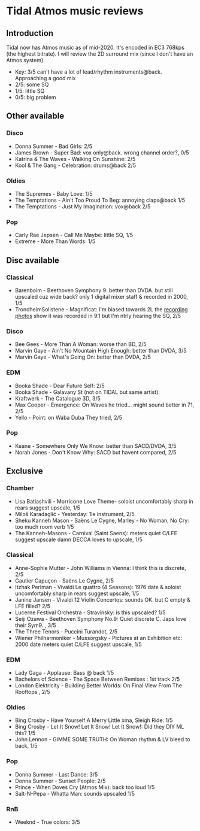 # Tidal Atmos music reviews

## Introduction
Tidal now has Atmos music as of mid-2020. It's encoded in EC3 768kps (the highest bitrate). I will review the 2D surround mix (since I don't have an Atmos system).

- Key: 3/5 can't have a lot of lead/rhythm instruments@back. Approaching a good mix
- 2/5: some SQ
- 1/5: little SQ
- 0/5: big problem

## Other available
### Disco
- Donna Summer - Bad Girls: 2/5
- James Brown - Super Bad: vox only@back. wrong channel order?, 0/5
- Katrina & The Waves - Walking On Sunshine: 2/5
- Kool & The Gang - Celebration: drums@back 2/5
### Oldies
- The Supremes - Baby Love: 1/5
- The Temptations - Ain't Too Proud To Beg: annoying claps@back 1/5
- The Temptations - Just My Imagination: vox@back 2/5
### Pop
- Carly Rae Jepsen - Call Me Maybe: little SQ, 1/5
- Extreme - More Than Words: 1/5

## Disc available
### Classical
- Barenboim - Beethoven Symphony 9: better than DVDA. but still upscaled cuz wide back? only 1 digital mixer staff & recorded in 2000, 1/5
- TrondheimSolistene - Magnificat: I'm biased towards 2L the [recording photos](http://www.2l.no/pages/album/106.html) show it was recorded in 9.1 but I'm ntrly hearing the SQ, 2/5
### Disco
- Bee Gees - More Than A Woman: worse than BD, 2/5
- Marvin Gaye - Ain't No Mountain High Enough: better than DVDA, 3/5
- Marvin Gaye - What's Going On: better than DVDA, 2/5
### EDM
- Booka Shade - Dear Future Self: 2/5
- Booka Shade - Galavany St (not on TIDAL but same artist):
- Kraftwerk - The Catalogue 3D, 3/5
- Max Cooper - Emergence: On Waves he tried... might sound better in 71, 2/5
- Yello - Point: on Waba Duba They tried, 2/5
### Pop
- Keane - Somewhere Only We Know: better than SACD/DVDA, 3/5
- Norah Jones - Don't Know Why: SACD but havent compared, 2/5

## Exclusive
### Chamber
- Lisa Batiashvili - Morricone Love Theme- soloist uncomfortably sharp in rears suggest upscale, 1/5
- Miloš Karadaglić - Yesterday: 1le instrument, 2/5
- Sheku Kanneh Mason - Saëns Le Cygne, Marley -  No Woman, No Cry: too much room verb 1/5
- The Kanneh-Masons - Carnival (Saint Saens): meters quiet C/LFE suggest upscale damn DECCA loves to upscale, 1/5
### Classical
- Anne-Sophie Mutter - John Williams in Vienna: I think this is discrete, 2/5
- Gautier Capuçon - Saëns Le Cygne, 2/5
- Itzhak Perlman -  Vivaldi Le quattro (4 Seasons): 1976 date & soloist uncomfortably sharp in rears suggest upscale, 1/5
- Janine Jansen - Vivaldi 12 Violin Concertos: sounds OK. but C empty & LFE filled? 2/5
- Lucerne Festival Orchestra - Stravinsky: is this upscaled? 1/5
- Seiji Ozawa - Beethoven Symphony No.9: Quiet discrete C. Japs love their Sym9. , 3/5
- The Three Tenors - Puccini Turandot, 2/5
- Wiener Philharmoniker - Mussorgsky -  Pictures at an Exhibition etc: 2000 date meters quiet C/LFE suggest upscale, 1/5
### EDM
- Lady Gaga - Applause: Bass @ back 1/5
- Bachelors of Science - The Space Between Remixes : 1st track 2/5
- London Elektricity - Building Better Worlds: On Final View From The Rooftops , 2/5
### Oldies
- Bing Crosby - Have Yourself A Merry Little xma, Sleigh Ride: 1/5
- Bing Crosby - Let It Snow! Let It Snow! Let It Snow!: Did they DIY ML this? 1/5
- John Lennon - GIMME SOME TRUTH: On Woman rhythm & LV bleed to back, 1/5
### Pop
- Donna Summer - Last Dance: 3/5
- Donna Summer - Sunset People: 2/5
- Prince - When Doves Cry (Atmos Mix): back too loud 1/5
- Salt-N-Pepa - Whatta Man: sounds upscaled 1/5
### RnB
- Weeknd - True colors: 3/5
